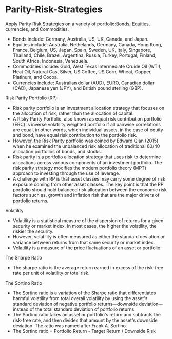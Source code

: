 # Parity-Risk-Strategies
Apply Parity Risk Strategies on a variety of portfolio:Bonds, Equities, currencies, and Commodities.

- Bonds include: Germany, Australia, US, UK, Canada, and Japan.
- Equities include: Australia, Nethelands, Germany, Canada, Hong Kong, France, Belgium, US, Japan, Spain, Sweden, UK, Italy, Singapore, Thailand, Chile, Brazel, Argentina, Russia, Turkey, Portugal, Finland, South Africa, Indonesia, Venezuela.
- Commodities include: Gold, West Texas Intermediate Cruide Oil (WTI), Heat Oil, Natural Gas, Silver, US Coffee, US Corn, Wheat, Copper, Platinum, and Cocoa.
- Currencies include: Australian dollar (AUD), EURO, Canadian dollar (CAD), Japanese yen (JPY), and British pound sterling (GBP).

Risk Parity Portfolio (RP):
- Risk parity portfolio is an investment allocation strategy that focuses on the allocation of risk, rather than the allocation of capital.
- A Risky Parity Portfolio, also known as equal risk contribution portfolio (ERC) is inverse volatility weighted portfolio if all pairwise correlations are equal,
in other words, which individual assets, in the case of equity and bond, have equal risk contribution to the portfolio risk.
- However, the Risk Parity portfolio was coined by Edward Qian (2015) when he examined the unbalanced risk allocation of traditional 60/40 allocation portfolios of bonds,
and stocks.
- Risk parity is a portfolio allocation strategy that uses risk to determine allocations across various components of an investment portfolio. 
The risk parity strategy modifies the modern portfolio theory (MPT) approach to investing through the use of leverage.
- A challenge with RP is that asset classes may carry some degree of risk exposure coming from other asset classes. 
The key point is that the RP portfolio should hold balanced risk allocation between the economic risk factors such as, 
growth and inflation risk that are the major drivers of portfolio returns.

Volatility
- Volatility is a statistical measure of the dispersion of returns for a given security or market index. 
In most cases, the higher the volatility, the riskier the security. 
- However, volatility is often measured as either the standard deviation or variance between returns from that same security or market index.
- Volatility is a measure of the price fluctuations of an asset or portfolio.

The Sharpe Ratio
- The sharpe ratio is the average return earned in excess of the risk-free rate per unit of volatility or total risk.

The Sortino Ratio
- The Sortino ratio is a variation of the Sharpe ratio that differentiates harmful volatility from total overall volatility by using the asset's standard deviation of negative portfolio returns—downside deviation—instead of the total standard deviation of portfolio returns. 
- The Sortino ratio takes an asset or portfolio's return and subtracts the risk-free rate, and then divides that amount by the asset's downside deviation. The ratio was named after Frank A. Sortino.
- The Sortino ratio = Portfolio Return - Target Return / Downside Risk
